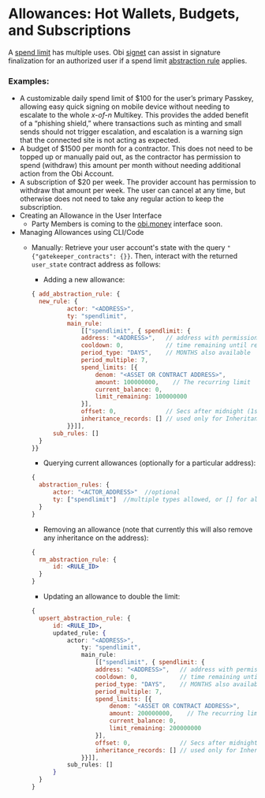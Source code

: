 # Allowances: Hot Wallets, Budgets, and Subscriptions

A [spend limit](../../../glossary.md#spendlimit) has multiple uses. Obi [signet](../signet/ "mention") can assist in signature finalization for an authorized user if a spend limit [abstraction rule](../../../glossary.md#abstraction-rule) applies.

### Examples:

* A customizable daily spend limit of $100 for the user’s primary Passkey, allowing easy quick signing on mobile device without needing to escalate to the whole _x-of-n_ Multikey. This provides the added benefit of a “phishing shield,” where transactions such as minting and small sends should not trigger escalation, and escalation is a warning sign that the connected site is not acting as expected.
* A budget of $1500 per month for a contractor. This does not need to be topped up or manually paid out, as the contractor has permission to spend (withdraw) this amount per month without needing additional action from the Obi Account.
* A subscription of $20 per week. The provider account has permission to withdraw that amount per week. The user can cancel at any time, but otherwise does not need to take any regular action to keep the subscription.
* Creating an Allowance in the User Interface
  * Party Members is coming to the [obi.money](https://obi.money) interface soon.
* Managing Allowances using CLI/Code
  *   Manually: Retrieve your user account's state with the query `"{"gatekeeper_contracts": {}}`. Then, interact with the returned `user_state` contract address as follows:

      * Adding a new allowance:

      ```javascript
      { add_abstraction_rule: {
      	new_rule: {
          		actor: "<ADDRESS>",
          		ty: "spendlimit",
          		main_rule:
          			[["spendlimit", { spendlimit: {
      				address: "<ADDRESS>",   // address with permission to spend
      				cooldown: 0,            // time remaining until reset
      				period_type: "DAYS",    // MONTHS also available
      				period_multiple: 7,
      				spend_limits: [{
      					denom: "<ASSET OR CONTRACT ADDRESS>",
      					amount: 100000000,    // The recurring limit
      					current_balance: 0,
      					limit_remaining: 100000000
      				}],
      				offset: 0,              // Secs after midnight (1st of month) to reset
      				inheritance_records: [] // used only for Inheritance type (below)
      			}}]],
      		sub_rules: []
      	}
      }}
      ```

      * Querying current allowances (optionally for a particular address):

      ```jsx
      {
      	abstraction_rules: {
      		actor: "<ACTOR_ADDRESS>"  //optional
      		ty: ["spendlimit"]  //multiple types allowed, or [] for all
      	}
      }
      ```

      * Removing an allowance (note that currently this will also remove any inheritance on the address):

      ```jsx
      {
      	rm_abstraction_rule: {
      		id: <RULE_ID>
      	}
      }
      ```

      * Updating an allowance to double the limit:

      ```jsx
      {
      	upsert_abstraction_rule: {
      		id: <RULE_ID>,
      		updated_rule: {
      			actor: "<ADDRESS>",
      	    		ty: "spendlimit",
      	    		main_rule:
      	    			[["spendlimit", { spendlimit: {
      					address: "<ADDRESS>",   // address with permission to spend
      					cooldown: 0,            // time remaining until reset
      					period_type: "DAYS",    // MONTHS also available
      					period_multiple: 7,
      					spend_limits: [{
      						denom: "<ASSET OR CONTRACT ADDRESS>",
      						amount: 200000000,    // The recurring limit
      						current_balance: 0,
      						limit_remaining: 200000000
      					}],
      					offset: 0,              // Secs after midnight (1st of month) to reset
      					inheritance_records: [] // used only for Inheritance type (below)
      				}}]],
      			sub_rules: []
      		}
      	}
      }
      ```
